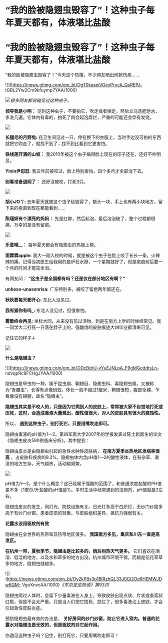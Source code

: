 # “我的脸被隐翅虫毁容了”！这种虫子每年夏天都有，体液堪比盐酸

# “我的脸被隐翅虫毁容了”！这种虫子每年夏天都有，体液堪比盐酸

“我的脸被隐翅虫毁容了！”今天这个热搜，不少网友晒出同款伤疤……

![](https://inews.gtimg.com/om_bt/OgT0kaseiVGeyPrvcA_QsREPJ-
tGBL2Yw2Cm9kfuymp7YAA/1000)

![](https://inews.gtimg.com/om_bt/O3Buzs5vzWrh1Eg_LS7ljVoh4YQ-4_ZzMlfht5yo1tabsAA/1000)_很多网友都说碰见过这种虫子。_

**领导我是小明：** 见到这种虫子，不要拍它，吹走或者弹走，然后立马洗肥皂水，多洗几遍。它体内有毒的，拍死了肉会起泡腐烂，严重的可能还会伴有发烧。

![](https://inews.gtimg.com/om_bt/OHfnjJ2CZmoWrGsvXj6uGupZUElqilzU_DviSBIixn5TIAA/1000)

**长腿毛的月野兔:** 在卫生间见过一只，停在换下的衣服上，当时手边没可拍的东西就把它吹走了，就找不到了...找不到比看到它更害怕。

**铁线莲开满的山坡：** 我2010年被这个虫子搞得脸上现在的印子还在，还好不咋明显。

**Yinin尹怼怼:** 我五年前被咬过，脸上特别害怕，四个多月才全部消下去。

**别看准备退网了：** 还好沒被咬，打死3只。

![](https://inews.gtimg.com/om_bt/OiY4c_7PZUktKnoc0O_kO61lCeagDysHHL8cQG46ecviwAA/1000)

**胡小JO丫:** 去年夏天就被这个虫子给毁容了，额头一块，手上也有两小块地方，留下来的疤直到现在都能看到……

**陈瑾妍有个漂亮的妈妈：** 先是红肿，然后起泡，最后泡泡破了，整个过程都很痛，万幸的是没有留疤。

![](https://inews.gtimg.com/om_bt/O-BlACOPRCuPptwPiPbCC47JAx8jOhPwDUhbiHuROrFwwAA/1000)

**乐意哩__：** 每年夏天都会有隐翅虫的热搜上榜。

**雨霖霖apple:**
我大一刚入校的时候，就是被这个虫子在脸上咬了长长一条，火辣辣的痛。记得当初医生给我用的是炉石水擦，一个星期就好了，但是疤痕前后要一个月的时间才能完全消。

有网友问： **“这虫子是全国都有吗？还是仅在部分地区有啊？”**

**unbeso-unasonrisa:** 广东特别多，被咬了留疤两年都还在。

**秋秋要每天都开心:** 东北人没见过。

**我有猫你有吗_:** 东北人没见过，但很害怕。

**雾散终会再见:** 坐标大同，从来没有见过活物，到是在南方上学的时候经常见。我一同学大二打死一只落在脖子上的，强酸烧的皮肤痕迹大四毕业都清晰可见。

记住它的样子↓

![](https://inews.gtimg.com/om_bt/Gup0V7N1b_4u-XF0VlZUk5BudTcibEwBqUdxM2KnNy5cMAA/0)

**什么是隐翅虫？**

![](https://inews.gtimg.com/om_bt/ODcBdrU-vYuEJNLpA_F9gMGcddtsLn-
ndvqpRc9FCHgJYAA/1000)

隐翅虫是甲虫的一种，属于昆虫纲、鞘翅目、隐翅虫科、毒隐翅虫属。又被称为“青腰虫”，长得有点像蚂蚁，体长一般不超过1厘米，鞘翅很短，腹部全裸，乍看像没有翅膀，故名“隐翅虫”。

**隐翅虫其实是不咬人的，只是因为它爬到人的皮肤上，常常被大家不自觉地打死或压死，这时，会造成毒液大量溅出，酸性值很大，对人的皮肤具有很大的腐蚀性。**

所以， **遇到这种虫子，别打死它，只要用嘴吹走即可。**

隐翅虫毒液的pH值为1—2。第四军医大学2007年的学报发表过陈士新医生的论文《隐翅虫皮炎590例临床分析》，其中提到：

隐翅虫皮炎是由隐翅虫引起的急性水肿性皮肤病， **在南方夏季炎热地区发病率很高**
，占皮肤科疾病的9.3%。隐翅虫体内含pH值1—2的酸性液体，在有杂草、潮湿的地方生存，天气越热，活动越频繁。

![](https://inews.gtimg.com/om_bt/OyKTTOOLDaVOD9CtFSP42csl76QicTb4L6pJj1T6tIuLAAA/1000)

pH值为1—2，是个什么概念？这已经属于强酸的范围了，和普通浓度盐酸的PH值差不多（1摩尔/升盐酸的pH值是1）。平时生活中经常遇到的洁厕剂，pH值就是2左右。

隐翅虫皮炎的发生，同灯光、防蚊设施有关。日光灯多高于白炽灯，无纱门纱窗多高于有纱门纱窗。患者皮损的轻重，与皮肤组织差异、抵抗力强弱有关。

**花露水没用驱蚊剂有效**

隐翅虫在全世界的热带和亚热带地区很多。 **我国南方多见，重庆和川东一直是高发区。**

**在杭州一带，夏秋季节，隐翅虫是比较多的，雨后闷热天气更多。**
它们喜欢在潮湿、低洼的地方，以及水和草多的地方出没。杭州城市环境不错，而越是花花草草多的地方，隐翅虫就越多。

![](https://inews.gtimg.com/om_bt/Oy2kP8x3p1BIRzhQL33J0Gi2Oe6HEMWJDw6QM-
VgoXnvcAA/1000)_《东京昆虫物语》第93页_

隐翅虫爬过人体时，会留下少量毒液在人身上，导致皮肤出现点状、片状或条索状红斑，但是不会太严重。只是当人们把它拍死、捻烂了，很多毒液沾上皮肤，才会引起急性皮肤炎症。

预防隐翅虫最有效的办法是， **关好房间的纱门纱窗，防止它进入室内。普通的花露水对隐翅虫是无效的，但是驱蚊剂对它起作用。**

你遇见这种虫子吗？记住，别打死它，只要用嘴吹走即可！

